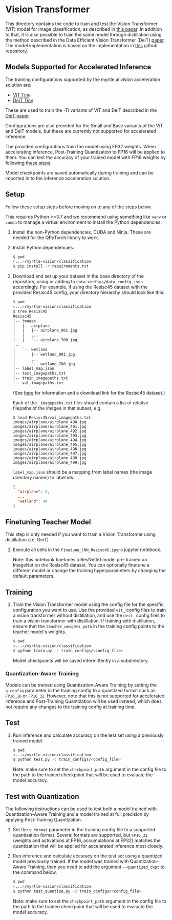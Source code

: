 # Vision Transformer

This directory contains the code to train and test the Vision Transformer (ViT) model
for image classification, as described in [this
paper](https://arxiv.org/pdf/2010.11929v1.pdf). In addition to that, it is also
possible to train the same model through distillation using the method
described in the Data Efficient Vision Transformer (DeiT)
[paper](https://arxiv.org/pdf/2012.12877v1.pdf). The model implementation is
based on the implementation in
[this](https://github.com/lucidrains/vit-pytorch) github repository.

## Models Supported for Accelerated Inference

The training configurations supported by the myrtle.ai vision acceleration
solution are:

- [ViT Tiny](train_configs/vit_tiny.json)
- [DeiT Tiny](train_configs/deit_tiny.json)

These are used to train the -Ti variants of ViT and DeiT described in the [DeiT
paper](https://arxiv.org/pdf/2012.12877v1.pdf).

Configurations are also provided for the Small and Base variants of the ViT and
DeiT models, but these are currently not supported for accelerated inference.

The provided configurations train the model using FP32 weights. When
accelerating inference, Post-Training Quantization to FP16 will be applied to
them. You can test the accuracy of your trained model with FP16 weights by
following [these steps](#test-with-quantization).

Model checkpoints are saved automatically during training and can be imported in
to the inference acceleration solution.

## Setup

Follow these setup steps before moving on to any of the steps below.

This requires Python >=3.7 and we recommend using something like `venv` or
`conda` to manage a virtual environment to install the Python dependencies.

1. Install the non-Python dependencies, CUDA and Ninja. These are needed for the
   QPyTorch library to work.
2. Install Python dependencies:
   ```bash
   $ pwd
   <...>/myrtle-vision/classification
   $ pip install -r requirements.txt
   ```
3. Download and set up your dataset in the base directory of the repository,
   using or adding to `data_configs/data_config.json` accordingly. For example,
   if using the Resisc45 dataset with the provided Resisc45 config, your
   directory hierarchy should look like this:
   ```bash
   $ pwd
   <...>/myrtle-vision/classification
   $ tree Resisc45
   Resisc45
   |-- images
   |   |-- airplane
   |   |   |-- airplane_001.jpg
   |   |   ...
   |   |   `-- airplane_700.jpg
   ...
   |   `-- wetland
   |       |-- wetland_001.jpg
   |       ...
   |       `-- wetland_700.jpg
   |-- label_map.json
   |-- test_imagepaths.txt
   |-- train_imagepaths.txt
   `-- val_imagepaths.txt
   ```

   (See [here](https://www.tensorflow.org/datasets/catalog/resisc45) for
   information and a download link for the Resisc45 dataset.)

   Each of the `_imagepaths.txt` files should contain a list of relative
   filepaths of the images in that subset, e.g.

   ```
   $ head Resisc45/val_imagepaths.txt
   images/airplane/airplane_490.jpg
   images/airplane/airplane_491.jpg
   images/airplane/airplane_492.jpg
   images/airplane/airplane_493.jpg
   images/airplane/airplane_494.jpg
   images/airplane/airplane_495.jpg
   images/airplane/airplane_496.jpg
   images/airplane/airplane_497.jpg
   images/airplane/airplane_498.jpg
   images/airplane/airplane_499.jpg
   ```

   `label_map.json` should be a mapping from label names (the image directory
   names) to label ids:
   ```json
   {
     "airplane": 0,
     ...
     "wetland": 44
   }
   ```

## Finetuning Teacher Model
   This step is only needed if you want to train a Vision Transformer using
   distillation (i.e. DeiT).

1. Execute all cells in the `Finetune_CNN_Resisc45.ipynb` jupyter notebook.

   Note: this notebook finetunes a ResNet50 model pre-trained on ImageNet on
   the Resisc45 dataset. You can optionally finetune a different model or
   change the training hyperparameters by changing the default parameters.

## Training
1. Train the Vision Transformer model using the config file for the specific
   configuration you want to use. Use the provided `vit_` config files to train
   a vision transformer without distillation, and use the `deit_` config files
   to train a vision transformer with distillation. If training with
   distillation, ensure that the `teacher_weights_path` in the training config
   points to the teacher model's weights.
   ```bash
   $ pwd
   <...>/myrtle-vision/classification
   $ python train.py -c train_configs/<config_file>
   ```

   Model checkpoints will be saved intermittently in a subdirectory.

### Quantization-Aware Training
Models can be trained using Quantization-Aware Training by setting the
`q_config` parameter in the training config to a quantized format such as
`FP16_16` or `FP16_32`. However, note that this is not supported for accelerated
inference and Post-Training Quantization will be used instead, which does not
require any changes to the training config at training time.

## Test
1. Run inference and calculate accuracy on the test set using a previously
   trained model.
   ```bash
   $ pwd
   <...>/myrtle-vision/classification
   $ python test.py -c train_configs/<config_file>
   ```

   Note: make sure to set the `checkpoint_path` argument in the config file to
   the path to the trained checkpoint that will be used to evaluate the model
   accuracy.

## Test with Quantization
The following instructions can be used to test both a model trained with
Quantization-Aware Training and a model trained at full precision by applying
Post-Training Quantization.

1. Set the `q_format` parameter in the training config file to a supported
   quantization format. Several formats are supported, but `FP16_32` (weights
   and activations at FP16, accumulations at FP32) matches the quantization
   that will be applied for accelerated inference most closely.
2. Run inference and calculate accuracy on the test set using a quantized model
   previously trained. If the model was trained with Quantization-Aware
   Training, then you need to add the argument `--quantized_ckpt` to the
   command below.
   ```bash
   $ pwd
   <...>/myrtle-vision/classification
   $ python test_quantize.py -c train_configs/<config_file>
   ```

   Note: make sure to set the `checkpoint_path` argument in the config file to
   the path to the trained checkpoint that will be used to evaluate the model
   accuracy.
